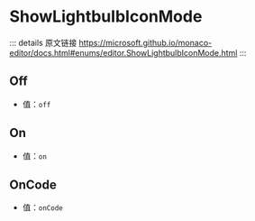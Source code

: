 # ShowLightbulbIconMode

<backTop />
        
::: details 原文链接
https://microsoft.github.io/monaco-editor/docs.html#enums/editor.ShowLightbulbIconMode.html
:::

## Off
- 值：`off`
## On
- 值：`on`
## OnCode
- 值：`onCode`